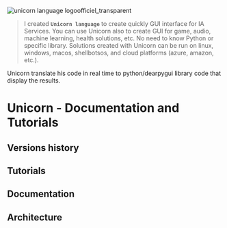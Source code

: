 ![unicorn language logoofficiel_transparent](https://github.com/user-attachments/assets/b57fa061-4a7b-4c28-b7bc-9afce40859a0)

> I created **`Unicorn language`** to create quickly GUI interface for IA Services. You can use Unicorn also to create GUI for game, audio, machine learning, health solutions, etc.
> No need to know Python or specific library. Solutions created with Unicorn can be run on linux, windows, macos, shellbotsos, and cloud platforms (azure, amazon, etc.).

Unicorn translate his code in real time to python/dearpygui library code that display the results.



# Unicorn - Documentation and Tutorials

## Versions history



## Tutorials


## Documentation




## Architecture



